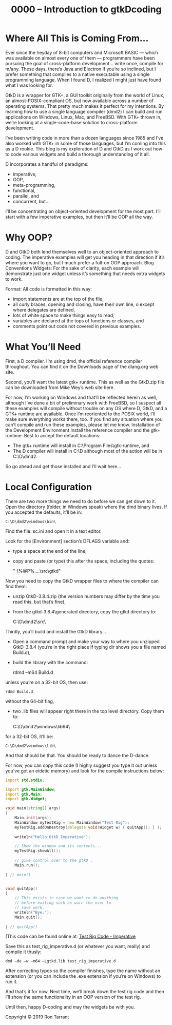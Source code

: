 ﻿---
layout: post
title:  "0000 – Introduction to gtkDcoding"
---

# Where All This is Coming From…
Ever since the heyday of 8-bit computers and Microsoft BASIC — which was available on almost every one of them — programmers  have been pursuing the goal of cross-platform development… write once, compile for m/any. These days, there’s Java and Electron if you’re so inclined, but I prefer something that compiles to a native executable using a single programming language. When I found D, I realized I might just have found what I was looking for.

GtkD is a wrapper for GTK+, a GUI toolkit originally from the world of Linux, an almost-POSIX-compliant OS, but now available across a number of operating systems. That pretty much makes it perfect for my intentions. By learning how to use a single language compiler (dmd2) I can build and run applications on Windows, Linux, Mac, and FreeBSD. With GTK+ thrown in, we’re looking at a single-code-base solution to cross-platform development.

I’ve been writing code in more than a dozen languages since 1985 and I’ve also worked with GTK+ in some of those languages, but I’m coming into this as a D rookie. This blog is my exploration of D and GtkD as I work out how to code various widgets and build a thorough understanding of it all.

D incorporates a handful of paradigms:
- imperative,
- OOP,
- meta-programming,
- functional,
- parallel, and
- concurrent, but…

I’ll be concentrating on object-oriented development for the most part. I’ll start with a few imperative examples, but then it’ll be OOP all the way.

# Why OOP?
D and GtkD both lend themselves well to an object-oriented approach to coding. The imperative examples will get you heading in that direction if it’s where you want to go, but I much prefer a full-on OOP approach.
Blog Conventions
Widgets: For the sake of clarity, each example will demonstrate just one widget unless it’s something that needs extra widgets to work.

Format: All code is formatted in this way:
- import statements are at the top of the file,
- all curly braces, opening and closing, have their own line,
o except where delegates are defined,
- lots of white space to make things easy to read, 
- variables are declared at the tops of functions or classes, and
- comments point out code not covered in previous examples.

# What You’ll Need
First, a D compiler. I’m using dmd, the official reference compiler throughout. You can find it on the Downloads page of the dlang.org web site.

Second, you’ll want the latest gtk+ runtime. This as well as the GtkD.zip file can be downloaded from Mike Wey’s web site here.

For now, I’m working on Windows and that’ll be reflected herein as well, although I’ve done a bit of preliminary work with FreeBSD, so I suspect all these examples will compile without trouble on any OS where D, GtkD, and a GTK+ runtime are available. Once I’m reoriented to the POSIX world, I’ll make sure everything works there, too. If you find any situation where you can’t compile and run these examples, please let me know.
Installation of the Development Environment
Install the reference compiler and the gtk+ runtime. Best to accept the default locations:
- The gtk+ runtime will install in C:\Program Files\gtk-runtime, and
- The D compiler will install in C:\D although most of the action will be in C:\D\dmd2.

So go ahead and get those installed and I’ll wait here…

# Local Configuration
There are two more things we need to do before we can get down to it. Open the directory (folder, in Windows speak) where the dmd binary lives. If you accepted the defaults, it’ll be in:

	C:\D\dmd2\windows\bin\

Find the file:
	sc.ini
and open it in a text editor.

Look for the [Environment] section’s DFLAGS variable and:
- type a space at the end of the line,
- copy and paste (or type) this after the space, including the quotes:

	"-I%@P%\..\..\src\gtkd"

Now you need to copy the GtkD wrapper files to where the compiler can find them:
- unzip GtkD-3.8.4.zip (the version numbers may differ by the time you read this, but that’s fine),
- from the gtkd-3.8.4\generated directory, copy the gtkd directory to:

	C:\D\dmd2\src\

Thirdly, you’ll build and install the GtkD library…
- Open a command prompt and make your way to where you unzipped GtkD-3.8.4 (you’re in the right place if typing dir shows you a file named Build.d),
- build the library with the command:

	rdmd –m64 Build.d

unless you’re on a 32-bit OS, then use:

	rdmd Build.d

without the 64-bit flag,

- two .lib files will appear right there in the top level directory. Copy them to:

	C:\D\dmd2\windows\lib64\

for a 32-bit OS, it’ll be:

	C:\D\dmd2\windows\lib\

And that should be that. You should be ready to dance the D-dance.

For now, you can copy this code (I highly suggest you type it out unless you’ve got an eidetic memory) and look for the compile instructions below:
```d
import std.stdio;

import gtk.MainWindow;
import gtk.Main;
import gtk.Widget;

void main(string[] args)
{
	Main.init(args);
	MainWindow myTestRig = new MainWindow("Test Rig");
	myTestRig.addOnDestroy(delegate void(Widget w) { quitApp(); } );
	
	writeln("Hello GtkD Imperative");

	// Show the window and its contents...
	myTestRig.showAll();
		
	// give control over to the gtkD .
	Main.run();
	
} // main()


void quitApp()
{
	// This exists in case we want to do anything
	// before exiting such as warn the user to
	// save work.
	writeln("Bye.");
	Main.quit();
	
} // quitApp()
````
(This code can be found online at: [Test Rig Code - Imperative](https://github.com/rontarrant/gtkDcoding/blob/master/001_window/test_rig_001_01_imperative.d)

Save this as test_rig_imperative.d (or whatever you want, really) and compile it thusly:

	dmd –de –w –m64 –Lgtkd.lib test_rig_imperative.d

After correcting typos so the compiler finishes, type the name without an extension (or you can include the .exe extension if you’re on Windows) to run it.

And that’s it for now. Next time, we’ll break down the test rig code and then I’ll show the same functionality in an OOP version of the test rig.

Until then, happy D-coding and may the widgets be with you.

Copyright © 2019 Ron Tarrant
